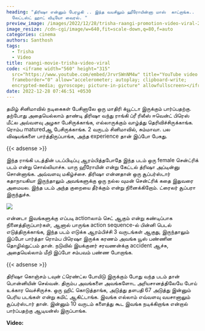 ```yaml
---
heading: "திரிஷா என்னும் பேரழகி .. இந்த வயசிலும் ஹீரோயின்னா மாஸ்  காட்றாங்க..
  லேட்டஸ்ட் ஹாட் வீடியோ வைரல். "
preview_image: /images/2022/12/28/trisha-raangi-promotion-video-viral-2-.jpg
image_resize: /cdn-cgi/image/w=640,fit=scale-down,q=80,f=auto
categories: cinema
authors: Santhosh
tags:
  - Trisha
  - Video
title: raangi-movie-trisha-video-viral
code: <iframe width="560" height="315"
  src="https://www.youtube.com/embed/JrvrSWnNM4w" title="YouTube video player"
  frameborder="0" allow="accelerometer; autoplay; clipboard-write;
  encrypted-media; gyroscope; picture-in-picture" allowfullscreen></iframe>
date: 2022-12-28 07:46:51 +0530
---
```

தமிழ் சினிமாவில் நடிகைகள் பேசினாலே ஒரு மாதிரி க்யூட்டா இருக்கும் பார்ப்பதற்கு. தற்போது அதையெல்லாம் தாண்டி திரிஷா வந்து ராங்கி ப்ரீ ரிலீஸ் ஈவென்ட் பிரெஸ் மீட்ல அவ்வளவு அழகா பேசிருக்காங்க, எல்லாருக்கும் வாழ்த்து தெரிவிச்சிருக்காங்க. ரொம்ப maturedஆ பேசிருக்காங்க. 2 வருடம் சினிமாவில், சும்மாவா. பல விஷயங்களை பார்த்திருப்பாங்க, அந்த experience தான் இப்போ பேசுது.

{{< adsense >}}

இந்த ராங்கி படத்தின் படப்பிடிப்பு ஆரம்பித்தபோதே இந்த படம் ஒரு female சென்ட்ரிக் படம் என்று சொல்லியாச்சு. யாரு ஹீரோயின் என்று கேட்டல் த்ரிஷா அப்டின்னு சொன்னாங்க. அவ்வளவு மகிழ்ச்சை. திரிஷா என்னதான் ஒரு சூப்பர்ஸ்டார் கதாநாயகியா இருந்தாலும் அவங்களுக்கு ஒரு நல்ல வுமன் சென்ட்ரிக் கதை இதுவரை அமையல. இந்த படம் அந்த குறையை தீர்க்கும் என்று நினைக்கிறோம். ட்ரைலர் சூப்பரா இருந்துச்சு.

![](/images/2022/12/28/trisha-raangi-promotion-video-viral-1-.jpg)

என்னடா இவங்களுக்கு எப்படி actionலாம் செட் ஆகும் என்று கண்டிப்பாக நினைத்திருப்பார்கள், ஆனால் பாருங்க action sequence-ல் பின்னி பெடல் எடுத்திருக்காங்க, இந்த படம் எடுக்க ஆரம்பிச்சி 3 வருடங்கள் ஆகுது, இருந்தாலும் இப்போ பார்த்தா ரொம்ப பிரெஷா இருக்க கரணம் அவங்க யூஸ் பண்ணின தொழில்நுட்பம் தான். நடுவில் இயக்குனர் சரவணன்க்கு accident ஆச்சு, அதையெல்லாம் மீறி இப்போ சம்பவம் பண்ண போறாங்க.

{{< adsense >}}

திரிஷா கொஞ்சம் டவுன் ட்ரெண்ட்ல போயிடு இருக்கும் போது வந்த படம் தான் பொன்னியின் செல்வன். திரும்ப அவங்களை அவங்களோட அரியசானத்திலேயே போய் உக்கார வெச்சிருச்சு. ஒரு ஹிட் கொடுத்தாங்க, அடுத்து தளபதி 67 அடுத்து இன்னும் பெரிய படங்கள் என்று கமிட் ஆகிட்டாங்க. இவங்க எல்லாம் எவ்வளவு வயசானாலும் சூப்பர்ஸ்டார் தான். இன்னும் 10 வருடம் களைத்து கூட இவங்க நடிக்கிறாங்க என்றால் பார்ப்பதற்கு ஆடியன்ஸ் இருப்பாங்க. 

**V﻿ideo:**